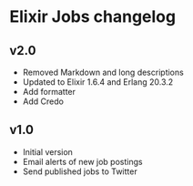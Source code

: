 # Elixir Jobs changelog

## v2.0

- Removed Markdown and long descriptions
- Updated to Elixir 1.6.4 and Erlang 20.3.2
- Add formatter
- Add Credo

## v1.0

- Initial version
- Email alerts of new job postings
- Send published jobs to Twitter
